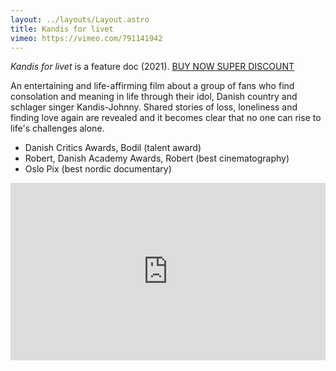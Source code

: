 ```yaml
---
layout: ../layouts/Layout.astro
title: Kandis for livet
vimeo: https://vimeo.com/791141942
---
```


*Kandis for livet* is a feature doc (2021). [BUY NOW SUPER DISCOUNT](https://www.grandhjemmebio.dk/film/kandis-for-livet/)

An entertaining and life-affirming film about a group of fans who find consolation and meaning in life through their idol, Danish country and schlager singer Kandis-Johnny. Shared stories of loss, loneliness and finding love again are revealed and it becomes clear that no one can rise to life's challenges alone.

- Danish Critics Awards, Bodil (talent award)
- Robert, Danish Academy Awards, Robert (best cinematography)
- Oslo Pix (best nordic documentary)

<div style="padding:56.25% 0 0 0;position:relative;"><iframe src="https://player.vimeo.com/video/670658451?h=52258c61ba&title=0&byline=0&portrait=0" style="position:absolute;top:0;left:0;width:100%;height:100%;" frameborder="0" allow="autoplay; fullscreen; picture-in-picture" allowfullscreen></iframe></div><script src="https://player.vimeo.com/api/player.js"></script>
